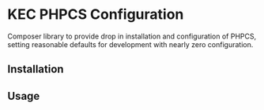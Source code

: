 # KEC PHPCS Configuration

Composer library to provide drop in installation and configuration of PHPCS, setting reasonable defaults for development with nearly zero configuration.

## Installation

## Usage
